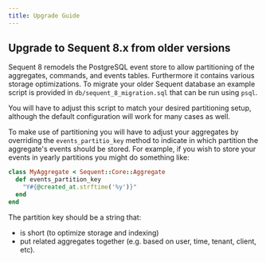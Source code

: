 ```yaml
---
title: Upgrade Guide
---
```


## Upgrade to Sequent 8.x from older versions

Sequent 8 remodels the PostgreSQL event store to allow partitioning of
the aggregates, commands, and events tables. Furthermore it contains
various storage optimizations. To migrate your older Sequent database
an example script is provided in `db/sequent_8_migration.sql` that can
be run using `psql`.

You will have to adjust this script to match your desired partitioning
setup, although the default configuration will work for many cases as
well.

To make use of partitioning you will have to adjust your aggregates by
overriding the `events_partitio_key` method to indicate in which
partition the aggregate's events should be stored. For example, if you
wish to store your events in yearly partitions you might do something
like:

```ruby
class MyAggregate < Sequent::Core::Aggregate
  def events_partition_key
    "Y#{@created_at.strftime('%y')}"
  end
end
```

The partition key should be a string that:

- is short (to optimize storage and indexing)
- put related aggregates together (e.g. based on user, time, tenant,
  client, etc).
